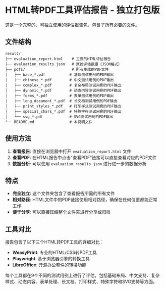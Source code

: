 # HTML转PDF工具评估报告 - 独立打包版

这是一个完整的、可独立使用的评估报告包，包含了所有必要的文件。

## 文件结构

```
result/
├── evaluation_report.html    # 主要的HTML评估报告
├── evaluation_results.json   # 原始评估数据（JSON格式）
├── pdfs/                     # 所有生成的PDF文件
│   ├── base_*.pdf           # 基础测试用例的PDF输出
│   ├── chinese_*.pdf        # 中文测试用例的PDF输出
│   ├── complex_*.pdf        # 复杂布局测试用例的PDF输出
│   ├── dynamic_*.pdf        # 动态内容测试用例的PDF输出
│   ├── forms_*.pdf          # 表单测试用例的PDF输出
│   ├── long_document_*.pdf  # 长文档测试用例的PDF输出
│   ├── print_styles_*.pdf   # 打印样式测试用例的PDF输出
│   ├── special_chars_*.pdf  # 特殊字符测试用例的PDF输出
│   └── svg_*.pdf            # SVG测试用例的PDF输出
└── README.md                # 本说明文件
```

## 使用方法

1. **查看报告**: 直接在浏览器中打开 `evaluation_report.html` 文件
2. **查看PDF**: 在HTML报告中点击"查看PDF"链接可以直接查看对应的PDF文件
3. **数据分析**: 可以使用 `evaluation_results.json` 进行进一步的数据分析

## 特点

- **完全独立**: 这个文件夹包含了查看报告所需的所有文件
- **相对路径**: HTML文件中的PDF链接使用相对路径，确保在任何位置都能正常工作
- **便于分享**: 可以直接压缩整个文件夹进行分享或归档

## 工具对比

报告包含了以下三个HTML转PDF工具的详细对比：
- **WeasyPrint**: 专业的HTML/CSS转PDF工具
- **Playwright**: 基于浏览器引擎的转换工具
- **LibreOffice**: 开源办公套件的转换功能

每个工具都在9个不同的测试用例上进行了评估，包括基础布局、中文支持、复杂样式、动态内容、表单处理、长文档、打印样式、特殊字符和SVG支持等方面。